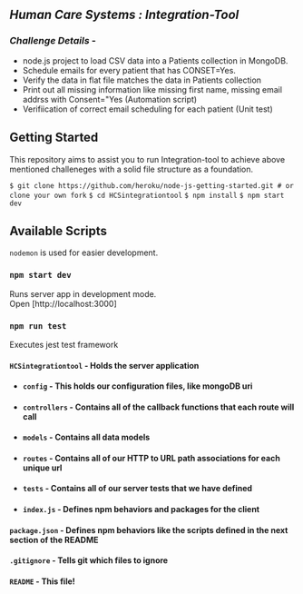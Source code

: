 ## _**Human Care Systems : Integration-Tool**_

### _**Challenge Details**_ - 
- node.js project to load CSV data into a Patients collection in MongoDB.
- Schedule emails for every patient that has CONSET=Yes.
- Verify the data in flat file matches the data in Patients collection
- Print out all missing information like missing first name, missing email addrss with Consent="Yes (Automation script)
- Verifiication of correct email scheduling for each patient (Unit test)

## Getting Started
This repository aims to assist you to run Integration-tool to achieve above mentioned challeneges with a solid file structure as a foundation.

`$ git clone https://github.com/heroku/node-js-getting-started.git # or clone your own fork`
`$ cd HCSintegrationtool`
`$ npm install`
`$ npm start dev`

## Available Scripts

`nodemon` is used for easier development. 

### `npm start dev`

Runs server app in development mode.<br>
Open [http://localhost:3000]

### `npm run test`

Executes jest test framework

#### `HCSintegrationtool` - Holds the server application
- #### `config` - This holds our configuration files, like mongoDB uri
- #### `controllers` - Contains all of the callback functions that each route will call
- #### `models` - Contains all data models
- #### `routes` - Contains all of our HTTP to URL path associations for each unique url
- #### `tests` - Contains all of our server tests that we have defined
- #### `index.js` - Defines npm behaviors and packages for the client
#### `package.json` - Defines npm behaviors like the scripts defined in the next section of the README
#### `.gitignore` - Tells git which files to ignore
#### `README` - This file!
